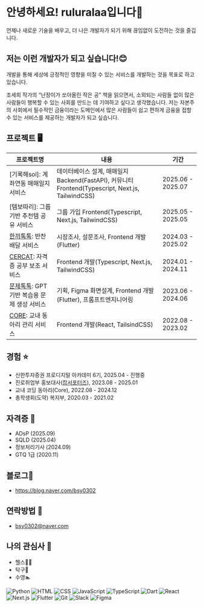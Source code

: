 # 안녕하세요! ruluralaa입니다👋 
언제나 새로운 기술을 배우고, 더 나은 개발자가 되기 위해 끊임없이 도전하는 것을 즐깁니다.

## 저는 이런 개발자가 되고 싶습니다!😊
개발을 통해 세상에 긍정적인 영향을 미칠 수 있는 서비스를 개발하는 것을 목표로 하고 있습니다.

조세희 작가의 “난장이가 쏘아올린 작은 공” 책을 읽으면서, 소외되는 사람들 없이 많은 사람들이 행복할 수 있는 사회를 만드는 데 기여하고 싶다고 생각했습니다. 저는 자본주의 사회에서 필수적인 금융이라는 도메인에서 많은 사람들이 쉽고 편하게 금융을 접할 수 있는 서비스를 제공하는 개발자가 되고 싶습니다. 

## 프로젝트 🖥️
| 프로젝트명                                        | 내용        | 기간       |                
| -------------------------------------------- | -------------- | ----------- |
|  [기록해sol]: 계좌연동 매매일지 서비스 | 데이터베이스 설계, 매매일지 Backend(FastAPI), 커뮤니티 Frontend(Typescript, Next.js, TailwindCSS) | 2025.06 - 2025.07 | 
|  [템보따리]: 그룹기반 추천템 공유 서비스 | 그룹 가입 Frontend(Typescript, Next.js, TailwindCSS) | 2025.05 - 2025.05 | 
|  [한끼톡톡](https://github.com/MealTokTok/MealTokTok-App): 반찬 배달 서비스   | 시장조사, 설문조사, Frontend 개발(Flutter) | 2024.03 - 2025.02 | 
|  [CERCAT](https://github.com/COS-project/cos-frontend): 자격증 공부 보조 서비스   | Frontend 개발(Typescript, Next.js, TailwindCSS) | 2024.01 - 2024.11 | 
|  [문제톡톡](https://github.com/QuestionTokTok/QuizTokTok-App): GPT기반 복습용 문제 생성 서비스   | 기획, Figma 화면설계, Frontend 개발(Flutter), 프롬프트엔지니어링| 2023.06 - 2024.06   | 
|  [CORE](https://github.com/cbnu-core-project/front): 교내 동아리 관리 서비스  |  Frontend 개발(React, TailsindCSS) | 2022.08 - 2023.02 | 

## 경험 ⭐
- 신한투자증권 프로디지털 아카데미 6기, 2025.04 - 진행중
- 진로취업부 홍보대사([잡서포터즈](https://www.instagram.com/job_a_dream/)), 2023.08 - 2025.01
- 교내 코딩 동아리(Core), 2022.08 - 2024.12
- 총학생회(도약) 복지부, 2020.03 - 2021.02

## 자격증 🪪
- ADsP (2025.09)
- SQLD (2025.04)
- 정보처리기사 (2024.09)
- GTQ 1급 (2020.11)

## 블로그📝
- https://blog.naver.com/bsy0302

## 연락방법 💬
- bsy0302@naver.com

## 나의 관심사 🎨
- 헬스🏋️‍♂️
- 탁구🏓
- 수영🏊

![Python](https://img.shields.io/badge/Python-3776AB?style=for-the-badge&logo=python&logoColor=white)
![HTML](https://img.shields.io/badge/HTML5-E34F26?style=for-the-badge&logo=html5&logoColor=white)
![CSS](https://img.shields.io/badge/CSS3-1572B6?style=for-the-badge&logo=css3&logoColor=white)
![JavaScript](https://img.shields.io/badge/JavaScript-F7DF1E?style=for-the-badge&logo=javascript&logoColor=black)
![TypeScript](https://img.shields.io/badge/TypeScript-3178C6?style=for-the-badge&logo=typescript&logoColor=white)
![Dart](https://img.shields.io/badge/Dart-0175C2?style=for-the-badge&logo=dart&logoColor=white)
![React](https://img.shields.io/badge/React-61DAFB?style=for-the-badge&logo=react&logoColor=black)
![Next.js](https://img.shields.io/badge/Next.js-000000?style=for-the-badge&logo=nextdotjs&logoColor=white)
![Flutter](https://img.shields.io/badge/Flutter-02569B?style=for-the-badge&logo=flutter&logoColor=white)
![Git](https://img.shields.io/badge/Git-F05032?style=for-the-badge&logo=git&logoColor=white)
![Slack](https://img.shields.io/badge/Slack-4A154B?style=for-the-badge&logo=slack&logoColor=white)
![Figma](https://img.shields.io/badge/Figma-F24E1E?style=for-the-badge&logo=figma&logoColor=white)
